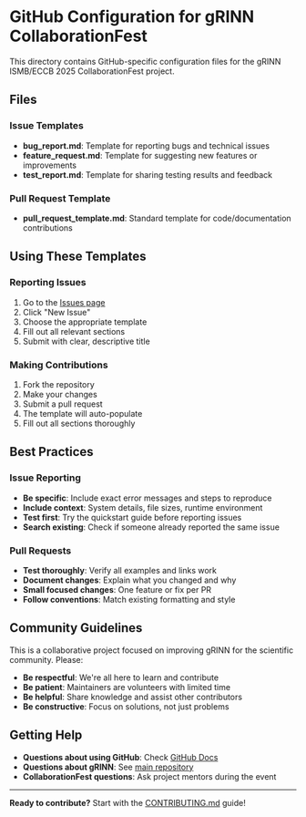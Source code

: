 # GitHub Configuration for gRINN CollaborationFest

This directory contains GitHub-specific configuration files for the gRINN ISMB/ECCB 2025 CollaborationFest project.

## Files

### Issue Templates
- **bug_report.md**: Template for reporting bugs and technical issues
- **feature_request.md**: Template for suggesting new features or improvements  
- **test_report.md**: Template for sharing testing results and feedback

### Pull Request Template
- **pull_request_template.md**: Standard template for code/documentation contributions

## Using These Templates

### Reporting Issues
1. Go to the [Issues page](https://github.com/osercinoglu/grinn-ismb-2025/issues)
2. Click "New Issue"
3. Choose the appropriate template
4. Fill out all relevant sections
5. Submit with clear, descriptive title

### Making Contributions
1. Fork the repository
2. Make your changes
3. Submit a pull request
4. The template will auto-populate
5. Fill out all sections thoroughly

## Best Practices

### Issue Reporting
- **Be specific**: Include exact error messages and steps to reproduce
- **Include context**: System details, file sizes, runtime environment
- **Test first**: Try the quickstart guide before reporting issues
- **Search existing**: Check if someone already reported the same issue

### Pull Requests
- **Test thoroughly**: Verify all examples and links work
- **Document changes**: Explain what you changed and why
- **Small focused changes**: One feature or fix per PR
- **Follow conventions**: Match existing formatting and style

## Community Guidelines

This is a collaborative project focused on improving gRINN for the scientific community. Please:

- **Be respectful**: We're all here to learn and contribute
- **Be patient**: Maintainers are volunteers with limited time
- **Be helpful**: Share knowledge and assist other contributors
- **Be constructive**: Focus on solutions, not just problems

## Getting Help

- **Questions about using GitHub**: Check [GitHub Docs](https://docs.github.com)
- **Questions about gRINN**: See [main repository](https://github.com/osercinoglu/grinn)
- **CollaborationFest questions**: Ask project mentors during the event

---

**Ready to contribute?** Start with the [CONTRIBUTING.md](../CONTRIBUTING.md) guide!
